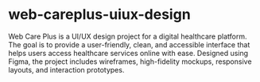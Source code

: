 # web-careplus-uiux-design
Web Care Plus is a UI/UX design project for a digital healthcare platform. The goal is to provide a user-friendly, clean, and accessible interface that helps users access healthcare services online with ease. Designed using Figma, the project includes wireframes, high-fidelity mockups, responsive layouts, and interaction prototypes.
